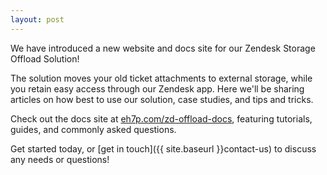 ```yaml
---
layout: post
---
```


We have introduced a new website and docs site for our Zendesk Storage Offload Solution!

The solution moves your old ticket attachments to external storage, while you retain easy access through our Zendesk app. Here we'll be sharing articles on how best to use our solution, case studies, and tips and tricks.

Check out the docs site at [eh7p.com/zd-offload-docs](https://eh7p.com/zd-offload-docs), featuring tutorials, guides, and commonly asked questions.

Get started today, or [get in touch]({{ site.baseurl }}contact-us) to discuss any needs or questions!